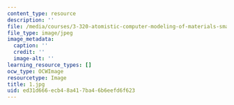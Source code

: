 ```yaml
---
content_type: resource
description: ''
file: /media/courses/3-320-atomistic-computer-modeling-of-materials-sma-5107-spring-2005/ed31d666ecb48a417ba46b6eefd6f623_1.jpg
file_type: image/jpeg
image_metadata:
  caption: ''
  credit: ''
  image-alt: ''
learning_resource_types: []
ocw_type: OCWImage
resourcetype: Image
title: 1.jpg
uid: ed31d666-ecb4-8a41-7ba4-6b6eefd6f623
---
```

